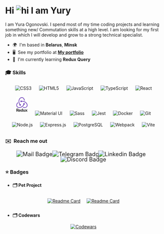 # Hi <img src="https://user-images.githubusercontent.com/1303154/88677602-1635ba80-d120-11ea-84d8-d263ba5fc3c0.gif" width="28px" height="28px" alt="hi"> I am Yury

I am Yura Ogonovski. I spend most of my time coding projects and learning something new/ Commutation skills at a high level. I am looking for my first job in which I will develop and grow to a strong technical specialist.

- 🌍  I'm based in **Belarus**, **Minsk**
- 🖥️  See my portfolio at **[My portfolio](http://github.com/Kaelns/protfolio)**
- 🧠  I'm currently learning **Redux Query**

### 🎓 Skills

<style>
  .container {
    align: center
  }
  
  @media (min-width: 768px) {
    .container {
      align: left
    }
  }
</style>

<div align="center">
  <a href="https://www.w3schools.com/css/" target="_blank" style="text-decoration: none">
    <img
      style="margin: 10px"
      src="https://profilinator.rishav.dev/skills-assets/css3-original-wordmark.svg"
      alt="CSS3"
      height="48"
    />
  </a>
  <a href="https://en.wikipedia.org/wiki/HTML5" target="_blank" style="text-decoration: none">
    <img
      style="margin: 10px"
      src="https://profilinator.rishav.dev/skills-assets/html5-original-wordmark.svg"
      alt="HTML5"
      height="48"
    />
  </a>
  <a href="https://www.javascript.com/" target="_blank" style="text-decoration: none">
    <img
      style="margin: 10px"
      src="https://profilinator.rishav.dev/skills-assets/javascript-original.svg"
      alt="JavaScript"
      height="48"
    />
  </a>
  <a href="https://www.typescriptlang.org/" target="_blank" style="text-decoration: none">
    <img
      style="margin: 10px"
      src="https://profilinator.rishav.dev/skills-assets/typescript-original.svg"
      alt="TypeScript"
      height="48"
    />
  </a>
  <a href="https://reactjs.org/" target="_blank" style="text-decoration: none">
    <img
      style="margin: 10px"
      src="https://profilinator.rishav.dev/skills-assets/react-original-wordmark.svg"
      alt="React"
      height="48"
    />
  </a>
  <a href="https://redux.js.org/" target="_blank" style="text-decoration: none">
    <img
      style="margin: 10px"
      src="./assests/logo-redux.png"
      alt="Redux"
      height="48"
    />
  </a>
  <a href="https://mui.com/" target="_blank" style="text-decoration: none">
    <img
      style="margin: 10px"
      src="https://profilinator.rishav.dev/skills-assets/mui.png"
      alt="Material UI"
      height="48"
    />
  </a>
  <a href="https://sass-lang.com/" target="_blank" style="text-decoration: none">
    <img
      style="margin: 10px"
      src="https://profilinator.rishav.dev/skills-assets/sass-original.svg"
      alt="Sass"
      height="48"
    />
  </a>
  <a href="https://www.jestjs.io/" target="_blank" style="text-decoration: none">
    <img
      style="margin: 10px"
      src="https://profilinator.rishav.dev/skills-assets/jest.svg"
      alt="Jest"
      height="48"
    />
  </a>
  <a href="https://www.docker.com/" target="_blank" style="text-decoration: none">
    <img
      style="margin: 10px"
      src="https://profilinator.rishav.dev/skills-assets/docker-original-wordmark.svg"
      alt="Docker"
      height="48"
    />
  </a>
  <a href="https://github.com/" target="_blank" style="text-decoration: none">
    <img
      style="margin: 10px"
      src="https://profilinator.rishav.dev/skills-assets/git-scm-icon.svg"
      alt="Git"
      height="48"
    />
  </a>
  <a href="https://nodejs.org/" target="_blank" style="text-decoration: none">
    <img
      style="margin: 10px"
      src="https://raw.githubusercontent.com/danielcranney/readme-generator/main/public/icons/skills/nodejs-colored.svg"
      alt="Node.js"
      height="48"
    />
  </a>
  <a href="https://expressjs.com/" target="_blank" style="text-decoration: none">
    <img
      style="margin: 10px"
      src="https://raw.githubusercontent.com/danielcranney/readme-generator/main/public/icons/skills/express-colored.svg"
      alt="Express.js"
      height="48"
    />
  </a>
  <a href="https://www.postgresql.org/" target="_blank" style="text-decoration: none">
    <img
      style="margin: 10px"
      src="https://profilinator.rishav.dev/skills-assets/postgresql-original-wordmark.svg"
      alt="PostgreSQL"
      height="48"
    />
  </a>
  <a href="https://webpack.js.org/" target="_blank" style="text-decoration: none">
    <img
      style="margin: 10px"
      src="https://profilinator.rishav.dev/skills-assets/webpack-original.svg"
      alt="Webpack"
      height="48"
    />
  </a>
  <a href="https://vitejs.dev/" target="_blank" style="text-decoration: none">
    <img
      style="margin: 10px"
      src="https://raw.githubusercontent.com/danielcranney/readme-generator/main/public/icons/skills/vite-colored.svg"
      alt="Vite"
      height="48"
    />
  </a>
</div>

### ✉️  Reach me out

<div align="center">
  <a href="mailto:kaelnslarien@gmail.com" style="text-decoration: none">
    <img
      alt="Mail Badge"
      src="https://img.shields.io/badge/-kaelnslarien-c0392b?style=flat&amp;labelColor=c0392b&amp;logo=gmail&amp;logoColor=white"
      style="max-width: 100%; transform: scale(1.3); margin-right: 27px"
    />
  </a>
  <a href="https://t.me/Kaelns" style="text-decoration: none"
  >
    <img
      alt="Telegram Badge"
      src="https://img.shields.io/badge/-@Kaelns-1ca0f1?style=flat&amp;logo=telegram&amp;logoColor=white&amp;labelColor=1ca0f1&amp;link=https://t.me/Kaelns"
      style="max-width: 100%; transform: scale(1.3); margin-right: 20px"
    />
  </a>
  <a href="https://www.linkedin.com/in/yury-ogonovski-526633329/" style="text-decoration: none"
  >
    <img
      alt="Linkedin Badge"
      src="https://img.shields.io/badge/-Yura-0e76a8?style=flat&amp;labelColor=0e76a8&amp;logo=linkedin&amp;logoColor=white"
      style="max-width: 100%; transform: scale(1.3); margin-right: 20px"
    />
  </a>
  <a href="https://discordapp.com/users/486484751370862621" style="text-decoration: none"
  >
    <img
      alt="Discord Badge"
      src="https://img.shields.io/badge/-Kaelns-5865F2?style=flat&amp;labelColor=5865F2&amp;logo=discord&amp;logoColor=white"
      style="max-width: 100%; transform: scale(1.3)"
    />
  </a>
</div>

### ⭐ Badges

- **🗂️ Pet Project**

<div 
  style="
    display: flex;
    justify-content: center;
    gap: 20px;
  ">
  <div>

[![Readme Card](https://github-readme-stats.vercel.app/api/pin/?username=Kaelns&repo=eCommerce&title_color=f97316&text_color=ffffff&icon_color=f97316&bg_color=22272e&hide_border=true&locale=en)](https://github.com/Kaelns/eCommerce)

  </div>
  <div>

[![Readme Card](https://github-readme-stats.vercel.app/api/pin/?username=Kaelns&repo=nodeJS&title_color=f97316&text_color=ffffff&icon_color=f97316&bg_color=22272e&hide_border=true&locale=en)](https://github.com/Kaelns/nodeJS)

  </div>
</div>

- **🗂️ Codewars**

<div width="100%" align="center" class="container">
    <a
      target="_blank"
      rel="noopener noreferrer nofollow"
      href="https://www.codewars.com/users/Kaelns"
    >
      <img
        src="https://github.r2v.ch/codewars?user=Kaelns&amp;stroke=COLOR&hide_clan=true"
        alt="Codewars"
        style="max-width: 100%; height: 140px;"
      />
    </a>
</div>
